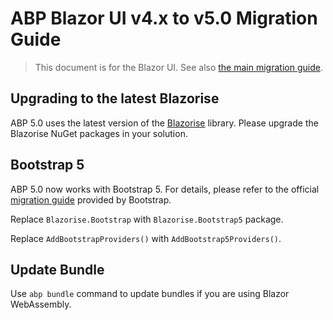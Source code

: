 # ABP Blazor UI v4.x to v5.0 Migration Guide

> This document is for the Blazor UI. See also [the main migration guide](abp-5-0.md).

## Upgrading to the latest Blazorise

ABP 5.0 uses the latest version of the [Blazorise](https://blazorise.com/) library. Please upgrade the Blazorise NuGet packages in your solution.

## Bootstrap 5

ABP 5.0 now works with Bootstrap 5. For details, please refer to the official [migration guide](https://getbootstrap.com/docs/5.0/migration/) provided by Bootstrap.

Replace `Blazorise.Bootstrap` with `Blazorise.Bootstrap5` package.

Replace `AddBootstrapProviders()` with `AddBootstrap5Providers()`.

## Update Bundle

Use `abp bundle` command to update bundles if you are using Blazor WebAssembly.
